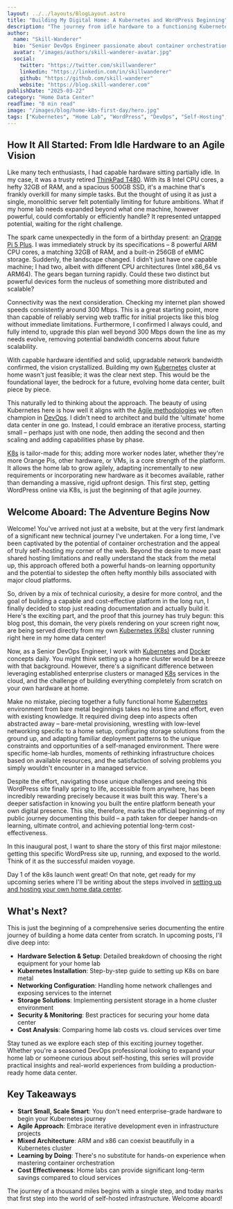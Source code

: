 ```yaml
---
layout: ../../layouts/BlogLayout.astro
title: "Building My Digital Home: A Kubernetes and WordPress Beginning"
description: "The journey from idle hardware to a functioning Kubernetes cluster - documenting the first day of launching a home data center with WordPress"
author:
  name: "Skill-Wanderer"
  bio: "Senior DevOps Engineer passionate about container orchestration, home labs, and building scalable infrastructure from the ground up."
  avatar: "/images/authors/skill-wanderer-avatar.jpg"
  social:
    twitter: "https://twitter.com/skillwanderer"
    linkedin: "https://linkedin.com/in/skillwanderer"
    github: "https://github.com/skill-wanderer"
    website: "https://blog.skill-wanderer.com"
publishDate: "2025-03-22"
category: "Home Data Center"
readTime: "8 min read"
image: "/images/blog/home-k8s-first-day/hero.jpg"
tags: ["Kubernetes", "Home Lab", "WordPress", "DevOps", "Self-Hosting", "Container Orchestration"]
---
```


## How It All Started: From Idle Hardware to an Agile Vision

Like many tech enthusiasts, I had capable hardware sitting partially idle. In my case, it was a trusty retired [ThinkPad T480](https://www.lenovo.com/us/en/p/laptops/thinkpad/thinkpadt/thinkpad-t480/22tp2tt4800). With its 8 Intel CPU cores, a hefty 32GB of RAM, and a spacious 500GB SSD, it's a machine that's frankly overkill for many simple tasks. But the thought of using it as just a single, monolithic server felt potentially limiting for future ambitions. What if my home lab needs expanded beyond what one machine, however powerful, could comfortably or efficiently handle? It represented untapped potential, waiting for the right challenge.

The spark came unexpectedly in the form of a birthday present: an [Orange Pi 5 Plus](http://www.orangepi.org/html/hardWare/computerAndMicrocontrollers/details/Orange-Pi-5-plus-32GB.html). I was immediately struck by its specifications – 8 powerful ARM CPU cores, a matching 32GB of RAM, and a built-in 256GB of eMMC storage. Suddenly, the landscape changed. I didn't just have one capable machine; I had two, albeit with different CPU architectures (Intel x86_64 vs ARM64). The gears began turning rapidly. Could these two distinct but powerful devices form the nucleus of something more distributed and scalable?

Connectivity was the next consideration. Checking my internet plan showed speeds consistently around 300 Mbps. This is a great starting point, more than capable of reliably serving web traffic for initial projects like this blog without immediate limitations. Furthermore, I confirmed I always could, and fully intend to, upgrade this plan well beyond 300 Mbps down the line as my needs evolve, removing potential bandwidth concerns about future scalability.

With capable hardware identified and solid, upgradable network bandwidth confirmed, the vision crystallized. Building my own [Kubernetes](https://kubernetes.io/) cluster at home wasn't just feasible; it was the clear next step. This would be the foundational layer, the bedrock for a future, evolving home data center, built piece by piece.

This naturally led to thinking about the approach. The beauty of using Kubernetes here is how well it aligns with the [Agile methodologies](https://asana.com/resources/agile-methodology) we often champion in [DevOps](https://en.wikipedia.org/wiki/DevOps). I didn't need to architect and build the 'ultimate' home data center in one go. Instead, I could embrace an iterative process, starting small – perhaps just with one node, then adding the second and then scaling and adding capabilities phase by phase.

[K8s](https://kubernetes.io/) is tailor-made for this; adding more worker nodes later, whether they're more Orange Pis, other hardware, or VMs, is a core strength of the platform. It allows the home lab to grow agilely, adapting incrementally to new requirements or incorporating new hardware as it becomes available, rather than demanding a massive, rigid upfront design. This first step, getting WordPress online via K8s, is just the beginning of that agile journey.

## Welcome Aboard: The Adventure Begins Now

Welcome! You've arrived not just at a website, but at the very first landmark of a significant new technical journey I've undertaken. For a long time, I've been captivated by the potential of container orchestration and the appeal of truly self-hosting my corner of the web. Beyond the desire to move past shared hosting limitations and really understand the stack from the metal up, this approach offered both a powerful hands-on learning opportunity and the potential to sidestep the often hefty monthly bills associated with major cloud platforms.

So, driven by a mix of technical curiosity, a desire for more control, and the goal of building a capable and cost-effective platform in the long run, I finally decided to stop just reading documentation and actually build it. Here's the exciting part, and the proof that this journey has truly begun: this blog post, this domain, the very pixels rendering on your screen right now, are being served directly from my own [Kubernetes (K8s)](https://kubernetes.io/) cluster running right here in my home data center!

Now, as a Senior DevOps Engineer, I work with [Kubernetes](https://kubernetes.io/) and [Docker](https://www.docker.com/) concepts daily. You might think setting up a home cluster would be a breeze with that background. However, there's a significant difference between leveraging established enterprise clusters or managed [K8s](https://kubernetes.io/) services in the cloud, and the challenge of building everything completely from scratch on your own hardware at home.

Make no mistake, piecing together a fully functional home [Kubernetes](https://kubernetes.io/) environment from bare metal beginnings takes no less time and effort, even with existing knowledge. It required diving deep into aspects often abstracted away – bare-metal provisioning, wrestling with low-level networking specific to a home setup, configuring storage solutions from the ground up, and adapting familiar deployment patterns to the unique constraints and opportunities of a self-managed environment. There were specific home-lab hurdles, moments of rethinking infrastructure choices based on available resources, and the satisfaction of solving problems you simply wouldn't encounter in a managed service.

Despite the effort, navigating those unique challenges and seeing this WordPress site finally spring to life, accessible from anywhere, has been incredibly rewarding precisely because it was built this way. There's a deeper satisfaction in knowing you built the entire platform beneath your own digital presence. This site, therefore, marks the official beginning of my public journey documenting this build – a path taken for deeper hands-on learning, ultimate control, and achieving potential long-term cost-effectiveness.

In this inaugural post, I want to share the story of this first major milestone: getting this specific WordPress site up, running, and exposed to the world. Think of it as the successful maiden voyage.

Day 1 of the k8s launch went great! On that note, get ready for my upcoming series where I'll be writing about the steps involved in [setting up and hosting your own home data center](https://blog.skill-wanderer.com/category/home-data-center/setup-home-data-center-series/).

## What's Next?

This is just the beginning of a comprehensive series documenting the entire journey of building a home data center from scratch. In upcoming posts, I'll dive deep into:

- **Hardware Selection & Setup**: Detailed breakdown of choosing the right equipment for your home lab
- **Kubernetes Installation**: Step-by-step guide to setting up K8s on bare metal
- **Networking Configuration**: Handling home network challenges and exposing services to the internet
- **Storage Solutions**: Implementing persistent storage in a home cluster environment
- **Security & Monitoring**: Best practices for securing your home data center
- **Cost Analysis**: Comparing home lab costs vs. cloud services over time

Stay tuned as we explore each step of this exciting journey together. Whether you're a seasoned DevOps professional looking to expand your home lab or someone curious about self-hosting, this series will provide practical insights and real-world experiences from building a production-ready home data center.

## Key Takeaways

- **Start Small, Scale Smart**: You don't need enterprise-grade hardware to begin your Kubernetes journey
- **Agile Approach**: Embrace iterative development even in infrastructure projects
- **Mixed Architecture**: ARM and x86 can coexist beautifully in a Kubernetes cluster
- **Learning by Doing**: There's no substitute for hands-on experience when mastering container orchestration
- **Cost Effectiveness**: Home labs can provide significant long-term savings compared to cloud services

The journey of a thousand miles begins with a single step, and today marks that first step into the world of self-hosted infrastructure. Welcome aboard!
